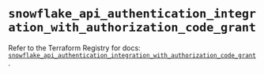 # `snowflake_api_authentication_integration_with_authorization_code_grant`

Refer to the Terraform Registry for docs: [`snowflake_api_authentication_integration_with_authorization_code_grant`](https://registry.terraform.io/providers/snowflakedb/snowflake/2.5.0/docs/resources/api_authentication_integration_with_authorization_code_grant).
